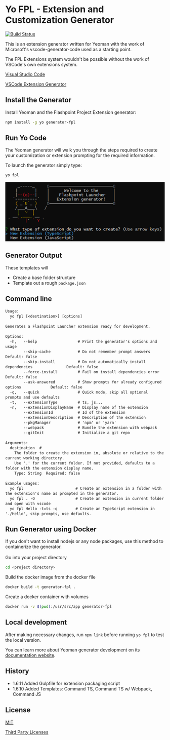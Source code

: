 # Yo FPL - Extension and Customization Generator

[![Build Status](https://github.com/FlashpointProject/generator-fpl/actions/workflows/node.js.yml/badge.svg)](https://github.com/FlashpointProject/generator-fpl/actions)

This is an extension generator written for Yeoman with the work of Microsoft's vscode-generator-code used as a starting point.

The FPL Extensions system wouldn't be possible without the work of VSCode's own extensions system.

[Visual Studio Code](https://github.com/microsoft/vscode)

[VSCode Extension Generator](https://github.com/microsoft/vscode-generator-code)

## Install the Generator

Install Yeoman and the Flashpoint Project Extension generator:

```bash
npm install -g yo generator-fpl
```

## Run Yo Code
The Yeoman generator will walk you through the steps required to create your customization or extension prompting for the required information.

To launch the generator simply type:

```bash
yo fpl
```

![The command generator](yocode.png)

## Generator Output

These templates will
* Create a base folder structure
* Template out a rough `package.json`

## Command line

```
Usage:
  yo fpl [<destination>] [options]

Generates a Flashpoint Launcher extension ready for development.

Options:
  -h,   --help                  # Print the generator's options and usage
        --skip-cache            # Do not remember prompt answers                          Default: false
        --skip-install          # Do not automatically install dependencies               Default: false
        --force-install         # Fail on install dependencies error                      Default: false
        --ask-answered          # Show prompts for already configured options             Default: false
  -q,   --quick                 # Quick mode, skip all optional prompts and use defaults
  -t,   --extensionType         # ts, js...
  -n,   --extensionDisplayName  # Display name of the extension
        --extensionId           # Id of the extension
        --extensionDescription  # Description of the extension
        --pkgManager            # 'npm' or 'yarn'
        --webpack               # Bundle the extension with webpack
        --gitInit               # Initialize a git repo

Arguments:
  destination  #
    The folder to create the extension in, absolute or relative to the current working directory.
    Use '.' for the current folder. If not provided, defaults to a folder with the extension display name.
    Type: String  Required: false

Example usages:
  yo fpl                       # Create an extension in a folder with the extension's name as prompted in the generator.
  yo fpl . -O                  # Create an extension in current folder and open with vscode
  yo fpl Hello -t=ts -q        # Create an TypeScript extension in './Hello', skip prompts, use defaults.
```

## Run Generator using Docker

If you don't want to install nodejs or any node packages, use this method to containerize the generator. \
\
Go into your project directory
```bash
cd <project directory>
```
Build the docker image from the docker file
```bash
docker build -t generator-fpl .
```
Create a docker container with volumes
```bash
docker run -v $(pwd):/usr/src/app generator-fpl
```

## Local development

After making necessary changes, run `npm link` before running `yo fpl` to
test the local version.

You can learn more about Yeoman generator development on its
[documentation website](https://yeoman.io/authoring/index.html).

## History

* 1.6.11 Added Gulpfile for extension packaging script
* 1.6.10 Added Templates: Command TS, Command TS w/ Webpack, Command JS

## License

[MIT](LICENSE)

[Third Party Licenses](thirdpartynotices.txt)
